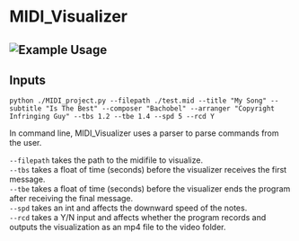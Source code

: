 # MIDI_Visualizer
## ![Example Usage](examples/videos/SNK_vid.gif)
## Inputs
```
python ./MIDI_project.py --filepath ./test.mid --title "My Song" --subtitle "Is The Best" --composer "Bachobel" --arranger "Copyright Infringing Guy" --tbs 1.2 --tbe 1.4 --spd 5 --rcd Y
```
In command line, MIDI_Visualizer uses a parser to parse commands from the user.

```--filepath``` takes the path to the midifile to visualize.  
```--tbs``` takes a float of time (seconds) before the visualizer receives the first message.  
```--tbe``` takes a float of time (seconds) before the visualizer ends the program after receiving the final message.  
```--spd``` takes an int and affects the downward speed of the notes.  
```--rcd``` takes a Y/N input and affects whether the program records and outputs the visualization as an mp4 file to the video folder.  
